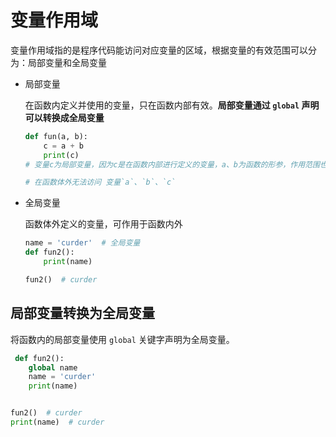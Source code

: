 # 变量作用域

变量作用域指的是程序代码能访问对应变量的区域，根据变量的有效范围可以分为：局部变量和全局变量

- 局部变量

  在函数内定义并使用的变量，只在函数内部有效。**局部变量通过 `global` 声明可以转换成全局变量**
    ```python
    def fun(a, b):
        c = a + b
        print(c)
    # 变量c为局部变量，因为c是在函数内部进行定义的变量，a、b为函数的形参，作用范围也是函数内部，相当于局部变量。

    # 在函数体外无法访问 变量`a`、`b`、`c`
    ```

- 全局变量

  函数体外定义的变量，可作用于函数内外
    ```python
    name = 'curder'  # 全局变量
    def fun2():
        print(name)

    fun2()  # curder
    ```

## 局部变量转换为全局变量

将函数内的局部变量使用 `global` 关键字声明为全局变量。

```python
 def fun2():
    global name
    name = 'curder'
    print(name)


fun2()  # curder
print(name)  # curder
```